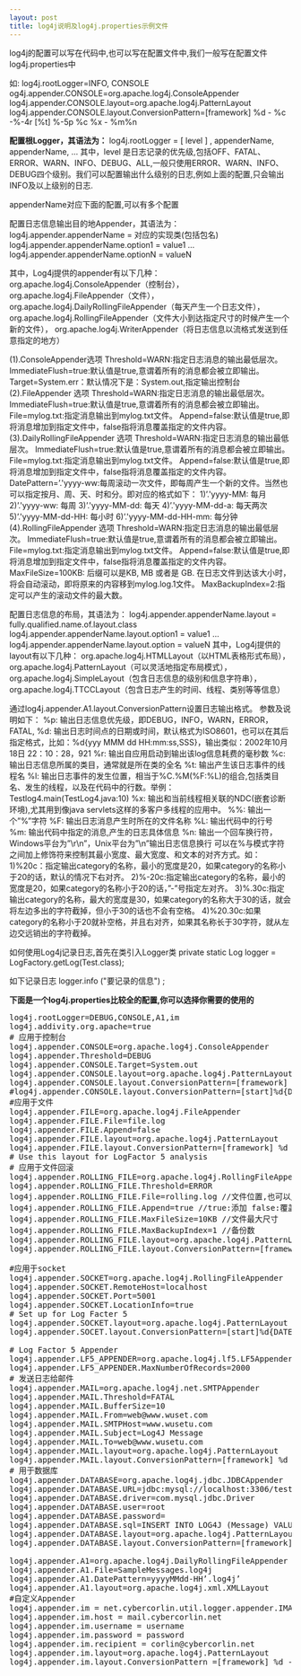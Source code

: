 ```yaml
---
layout: post
title: log4j说明及log4j.properties示例文件
---
```


log4j的配置可以写在代码中,也可以写在配置文件中,我们一般写在配置文件log4j.properties中 

如:
log4j.rootLogger=INFO, CONSOLE
og4j.appender.CONSOLE=org.apache.log4j.ConsoleAppender  
log4j.appender.CONSOLE.layout=org.apache.log4j.PatternLayout  
log4j.appender.CONSOLE.layout.ConversionPattern=[framework] %d - %c -%-4r [%t] %-5p %c %x - %m%n  

<strong>配置根Logger，其语法为：</strong> 
log4j.rootLogger = [ level ] , appenderName, appenderName, … 
其中，level 是日志记录的优先级,包括OFF、FATAL、ERROR、WARN、INFO、DEBUG、ALL,一般只使用ERROR、WARN、INFO、DEBUG四个级别。我们可以配置输出什么级别的日志,例如上面的配置,只会输出INFO及以上级别的日志.

appenderName对应下面的配置,可以有多个配置

配置日志信息输出目的地Appender，其语法为： 
log4j.appender.appenderName = 对应的实现类(包括包名)
log4j.appender.appenderName.option1 = value1 
… 
log4j.appender.appenderName.optionN = valueN 

其中，Log4j提供的appender有以下几种： 
org.apache.log4j.ConsoleAppender（控制台）， 
org.apache.log4j.FileAppender（文件）， 
org.apache.log4j.DailyRollingFileAppender（每天产生一个日志文件）， 
org.apache.log4j.RollingFileAppender（文件大小到达指定尺寸的时候产生一个新的文件）， 
org.apache.log4j.WriterAppender（将日志信息以流格式发送到任意指定的地方） 


(1).ConsoleAppender选项 
Threshold=WARN:指定日志消息的输出最低层次。 
ImmediateFlush=true:默认值是true,意谓着所有的消息都会被立即输出。 
Target=System.err：默认情况下是：System.out,指定输出控制台 
(2).FileAppender 选项 
Threshold=WARN:指定日志消息的输出最低层次。 
ImmediateFlush=true:默认值是true,意谓着所有的消息都会被立即输出。 
File=mylog.txt:指定消息输出到mylog.txt文件。 
Append=false:默认值是true,即将消息增加到指定文件中，false指将消息覆盖指定的文件内容。 
(3).DailyRollingFileAppender 选项 
Threshold=WARN:指定日志消息的输出最低层次。 
ImmediateFlush=true:默认值是true,意谓着所有的消息都会被立即输出。 
File=mylog.txt:指定消息输出到mylog.txt文件。 
Append=false:默认值是true,即将消息增加到指定文件中，false指将消息覆盖指定的文件内容。 
DatePattern=’.'yyyy-ww:每周滚动一次文件，即每周产生一个新的文件。当然也可以指定按月、周、天、时和分。即对应的格式如下： 
  1)’.'yyyy-MM: 每月 
  2)’.'yyyy-ww: 每周 
  3)’.'yyyy-MM-dd: 每天 
  4)’.'yyyy-MM-dd-a: 每天两次 
  5)’.'yyyy-MM-dd-HH: 每小时 
  6)’.'yyyy-MM-dd-HH-mm: 每分钟 
(4).RollingFileAppender 选项 
Threshold=WARN:指定日志消息的输出最低层次。 
ImmediateFlush=true:默认值是true,意谓着所有的消息都会被立即输出。 
File=mylog.txt:指定消息输出到mylog.txt文件。 
Append=false:默认值是true,即将消息增加到指定文件中，false指将消息覆盖指定的文件内容。 
MaxFileSize=100KB: 后缀可以是KB, MB 或者是 GB. 在日志文件到达该大小时，将会自动滚动，即将原来的内容移到mylog.log.1文件。 
MaxBackupIndex=2:指定可以产生的滚动文件的最大数。 

配置日志信息的布局，其语法为： 
log4j.appender.appenderName.layout = fully.qualified.name.of.layout.class 
log4j.appender.appenderName.layout.option1 = value1 
… 
log4j.appender.appenderName.layout.option = valueN 
其中，Log4j提供的layout有以下几种： 
org.apache.log4j.HTMLLayout（以HTML表格形式布局）， 
org.apache.log4j.PatternLayout（可以灵活地指定布局模式）， 
org.apache.log4j.SimpleLayout（包含日志信息的级别和信息字符串）， 
org.apache.log4j.TTCCLayout（包含日志产生的时间、线程、类别等等信息） 

通过log4j.appender.A1.layout.ConversionPattern设置日志输出格式。
参数及说明如下： 
%p: 输出日志信息优先级，即DEBUG，INFO，WARN，ERROR，FATAL, 
%d: 输出日志时间点的日期或时间，默认格式为ISO8601，也可以在其后指定格式，比如：%d{yyy MMM dd HH:mm:ss,SSS}，输出类似：2002年10月18日 22：10：28，921 
%r: 输出自应用启动到输出该log信息耗费的毫秒数 
%c: 输出日志信息所属的类目，通常就是所在类的全名 
%t: 输出产生该日志事件的线程名 
%l: 输出日志事件的发生位置，相当于%C.%M(%F:%L)的组合,包括类目名、发生的线程，以及在代码中的行数。举例：Testlog4.main(TestLog4.java:10) 
%x: 输出和当前线程相关联的NDC(嵌套诊断环境),尤其用到像java servlets这样的多客户多线程的应用中。 
%%: 输出一个”%”字符 
%F: 输出日志消息产生时所在的文件名称 
%L: 输出代码中的行号 
%m: 输出代码中指定的消息,产生的日志具体信息 
%n: 输出一个回车换行符，Windows平台为”\r\n”，Unix平台为”\n”输出日志信息换行 
可以在%与模式字符之间加上修饰符来控制其最小宽度、最大宽度、和文本的对齐方式。如： 
1)%20c：指定输出category的名称，最小的宽度是20，如果category的名称小于20的话，默认的情况下右对齐。 
2)%-20c:指定输出category的名称，最小的宽度是20，如果category的名称小于20的话，”-”号指定左对齐。 
3)%.30c:指定输出category的名称，最大的宽度是30，如果category的名称大于30的话，就会将左边多出的字符截掉，但小于30的话也不会有空格。 
4)%20.30c:如果category的名称小于20就补空格，并且右对齐，如果其名称长于30字符，就从左边交远销出的字符截掉。 


如何使用Log4j记录日志,首先在类引入Logger类
private static Log logger = LogFactory.getLog(Test.class);

如下记录日志
logger.info ("要记录的信息") ; 


<strong>下面是一个log4j.properties比较全的配置,你可以选择你需要的使用的</strong>
<pre>
log4j.rootLogger=DEBUG,CONSOLE,A1,im  
log4j.addivity.org.apache=true  
# 应用于控制台  
log4j.appender.CONSOLE=org.apache.log4j.ConsoleAppender  
log4j.appender.Threshold=DEBUG  
log4j.appender.CONSOLE.Target=System.out  
log4j.appender.CONSOLE.layout=org.apache.log4j.PatternLayout  
log4j.appender.CONSOLE.layout.ConversionPattern=[framework] %d - %c -%-4r [%t] %-5p %c %x - %m%n  
#log4j.appender.CONSOLE.layout.ConversionPattern=[start]%d{DATE}[DATE]%n%p[PRIORITY]%n%x[NDC]%n%t[thread] n%c[CATEGORY]%n%m[MESSAGE]%n%n  
#应用于文件  
log4j.appender.FILE=org.apache.log4j.FileAppender  
log4j.appender.FILE.File=file.log  
log4j.appender.FILE.Append=false  
log4j.appender.FILE.layout=org.apache.log4j.PatternLayout  
log4j.appender.FILE.layout.ConversionPattern=[framework] %d - %c -%-4r [%t] %-5p %c %x - %m%n  
# Use this layout for LogFactor 5 analysis  
# 应用于文件回滚  
log4j.appender.ROLLING_FILE=org.apache.log4j.RollingFileAppender  
log4j.appender.ROLLING_FILE.Threshold=ERROR  
log4j.appender.ROLLING_FILE.File=rolling.log //文件位置,也可以用变量${java.home}、rolling.log  
log4j.appender.ROLLING_FILE.Append=true //true:添加 false:覆盖  
log4j.appender.ROLLING_FILE.MaxFileSize=10KB //文件最大尺寸  
log4j.appender.ROLLING_FILE.MaxBackupIndex=1 //备份数  
log4j.appender.ROLLING_FILE.layout=org.apache.log4j.PatternLayout  
log4j.appender.ROLLING_FILE.layout.ConversionPattern=[framework] %d - %c -%-4r [%t] %-5p %c %x - %m%n  
  
#应用于socket  
log4j.appender.SOCKET=org.apache.log4j.RollingFileAppender  
log4j.appender.SOCKET.RemoteHost=localhost  
log4j.appender.SOCKET.Port=5001  
log4j.appender.SOCKET.LocationInfo=true  
# Set up for Log Facter 5  
log4j.appender.SOCKET.layout=org.apache.log4j.PatternLayout  
log4j.appender.SOCET.layout.ConversionPattern=[start]%d{DATE}[DATE]%n%p[PRIORITY]%n%x[NDC]%n%t[thread]%n%c[CATEGORY]%n%m[MESSAGE]%n%n  
  
# Log Factor 5 Appender  
log4j.appender.LF5_APPENDER=org.apache.log4j.lf5.LF5Appender  
log4j.appender.LF5_APPENDER.MaxNumberOfRecords=2000  
# 发送日志给邮件  
log4j.appender.MAIL=org.apache.log4j.net.SMTPAppender  
log4j.appender.MAIL.Threshold=FATAL  
log4j.appender.MAIL.BufferSize=10  
log4j.appender.MAIL.From=web@www.wuset.com  
log4j.appender.MAIL.SMTPHost=www.wusetu.com  
log4j.appender.MAIL.Subject=Log4J Message  
log4j.appender.MAIL.To=web@www.wusetu.com  
log4j.appender.MAIL.layout=org.apache.log4j.PatternLayout  
log4j.appender.MAIL.layout.ConversionPattern=[framework] %d - %c -%-4r [%t] %-5p %c %x - %m%n  
# 用于数据库  
log4j.appender.DATABASE=org.apache.log4j.jdbc.JDBCAppender  
log4j.appender.DATABASE.URL=jdbc:mysql://localhost:3306/test  
log4j.appender.DATABASE.driver=com.mysql.jdbc.Driver  
log4j.appender.DATABASE.user=root  
log4j.appender.DATABASE.password=  
log4j.appender.DATABASE.sql=INSERT INTO LOG4J (Message) VALUES (’[framework] %d - %c -%-4r [%t] %-5p %c %x - %m%n’)  
log4j.appender.DATABASE.layout=org.apache.log4j.PatternLayout  
log4j.appender.DATABASE.layout.ConversionPattern=[framework] %d - %c -%-4r [%t] %-5p %c %x - %m%n  
  
log4j.appender.A1=org.apache.log4j.DailyRollingFileAppender  
log4j.appender.A1.File=SampleMessages.log4j  
log4j.appender.A1.DatePattern=yyyyMMdd-HH’.log4j’  
log4j.appender.A1.layout=org.apache.log4j.xml.XMLLayout  
#自定义Appender  
log4j.appender.im = net.cybercorlin.util.logger.appender.IMAppender  
log4j.appender.im.host = mail.cybercorlin.net  
log4j.appender.im.username = username  
log4j.appender.im.password = password  
log4j.appender.im.recipient = corlin@cybercorlin.net  
log4j.appender.im.layout=org.apache.log4j.PatternLayout  
log4j.appender.im.layout.ConversionPattern =[framework] %d - %c -%-4r [%t] %-5p %c %x - %m%n  
</pre>